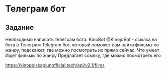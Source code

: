 # Телеграм бот

## Задание
Необходимо написать телеграм бота. 
KinoBot
@KinojoBot - ссылка на бота в Телеграм
Telegram бот, который поможет вам найти фильмы по жанру, подскажет, где можно посмотреть их прямо сейчас.
Что умеет 
Ищет фильмы по жанру
Предлагает ссылку, где можно посмотреть его

https://kinopoiskapiunofficial.tech/api/v2.1/films